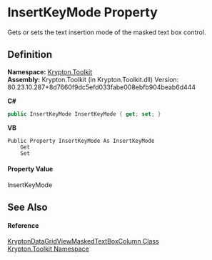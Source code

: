 # InsertKeyMode Property


Gets or sets the text insertion mode of the masked text box control.



## Definition
**Namespace:** <a href="79d2eac2-21f4-54ff-7552-b20c33c30600.md">Krypton.Toolkit</a>  
**Assembly:** Krypton.Toolkit (in Krypton.Toolkit.dll) Version: 80.23.10.287+8d7660f9dc5efd033fabe008ebfb904beab6d444

**C#**
``` C#
public InsertKeyMode InsertKeyMode { get; set; }
```
**VB**
``` VB
Public Property InsertKeyMode As InsertKeyMode
	Get
	Set
```



#### Property Value
InsertKeyMode

## See Also


#### Reference
<a href="8416450f-026e-84b2-f82a-0d7ef29a07f6.md">KryptonDataGridViewMaskedTextBoxColumn Class</a>  
<a href="79d2eac2-21f4-54ff-7552-b20c33c30600.md">Krypton.Toolkit Namespace</a>  
